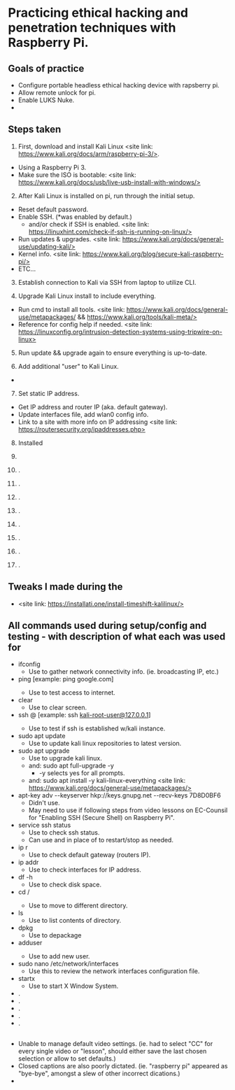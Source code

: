 # Practicing ethical hacking and penetration techniques with Raspberry Pi.

## Goals of practice
* Configure portable headless ethical hacking device with rapsberry pi.
* Allow remote unlock for pi.
* Enable LUKS Nuke.
* 

## Steps taken
1. First, download and install Kali Linux <site link: https://www.kali.org/docs/arm/raspberry-pi-3/>.
* Using a Raspberry Pi 3.
* Make sure the ISO is bootable: <site link: https://www.kali.org/docs/usb/live-usb-install-with-windows/>

2. After Kali Linux is installed on pi, run through the initial setup.
* Reset default password.
* Enable SSH. (*was enabled by default.)
  * and/or check if SSH is enabled. <site link: https://linuxhint.com/check-if-ssh-is-running-on-linux/>
* Run updates & upgrades. <site link: https://www.kali.org/docs/general-use/updating-kali/>
* Kernel info. <site link: https://www.kali.org/blog/secure-kali-raspberry-pi/>
* ETC...
  
3. Establish connection to Kali via SSH from laptop to utilize CLI.

4. Upgrade Kali Linux install to include everything.
* Run cmd to install all tools. <site link: https://www.kali.org/docs/general-use/metapackages/ && https://www.kali.org/tools/kali-meta/>
* Reference for config help if needed. <site link: https://linuxconfig.org/intrusion-detection-systems-using-tripwire-on-linux>

5. Run update && upgrade again to ensure everything is up-to-date.

6. Add additional "user" to Kali Linux.
* <site link: >

7. Set static IP address.
* Get IP address and router IP (aka. default gateway).
* Update interfaces file, add wlan0 config info.
* Link to a site with more info on IP addressing <site link: https://routersecurity.org/ipaddresses.php>
  
8. Installed
9. 

10. .
11. .
12. .
13. .
14. .
15. .
16. .
17. .

## Tweaks I made during the 
* <site link: https://installati.one/install-timeshift-kalilinux/>

## All commands used during setup/config and testing - with description of what each was used for
* ifconfig
  * Use to gather network connectivity info. (ie. broadcasting IP, etc.)
* ping <website-URL> [example: ping google.com]
  * Use to test access to internet.
* clear
  * Use to clear screen.
* ssh <kali-linux-username>@<kali-linux-IP> [example: ssh kali-root-user@127.0.0.1]
  * Use to test if ssh is established w/kali instance.
* sudo apt update
  * Use to update kali linux repositories to latest version.
* sudo apt upgrade
  * Use to upgrade kali linux.
  * and: sudo apt full-upgrade -y
  	* -y selects yes for all prompts.
  * and: sudo apt install -y kali-linux-everything <site link: https://www.kali.org/docs/general-use/metapackages/>
* apt-key adv --keyserver hkp://keys.gnupg.net --recv-keys 7D8D0BF6
  * Didn't use.
  * May need to use if following steps from video lessons on EC-Counsil for "Enabling SSH (Secure Shell) on Raspberry Pi". 
* service ssh status
  * Use to check ssh status.
  * Can use <restart> and <stop> in place of <status> to restart/stop as needed. 
* ip r
  * Use to check default gateway (routers IP).
* ip addr
	* Use to check interfaces for IP address.
* df -h
  * Use to check disk space. 
* cd /<directory>
  * Use to move to different directory. 
* ls
  * Use to list contents of directory. 
* dpkg
  * Use to depackage  
* adduser <username>
  * Use to add new user.
* sudo nano /etc/network/interfaces
  * Use this to review the network interfaces configuration file.
* startx
	* Use to start X Window System.
* .
* .
* .
* .
* .

##
* Unable to manage default video settings. (ie. had to select "CC" for every single video or "lesson", should either save the last chosen selection or allow to set defaults.)
* Closed captions are also poorly dictated. (ie. "raspberry pi" appeared as "bye-bye", amongst a slew of other incorrect dications.)
* 


